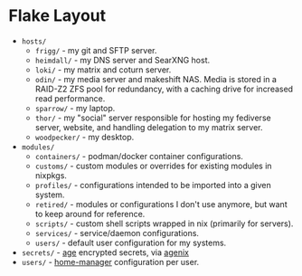 # Flake Layout
- `hosts/`
  - `frigg/` - my git and SFTP server.
  - `heimdall/` - my DNS server and SearXNG host.
  - `loki/` - my matrix and coturn server.
  - `odin/` - my media server and makeshift NAS. Media is stored in a RAID-Z2
  ZFS pool for redundancy, with a caching drive for increased read performance.
  - `sparrow/` - my laptop.
  - `thor/` - my "social" server responsible for hosting my fediverse server,
  website, and handling delegation to my matrix server.
  - `woodpecker/` - my desktop.
- `modules/`
  - `containers/` - podman/docker container configurations.
  - `customs/` - custom modules or overrides for existing modules in nixpkgs.
  - `profiles/` - configurations intended to be imported into a given system.
  - `retired/` - modules or configurations I don't use anymore, but want to
  keep around for reference.
  - `scripts/` - custom shell scripts wrapped in nix (primarily for servers).
  - `services/` - service/daemon configurations.
  - `users/` - default user configuration for my systems.
- `secrets/` - [age](https://github.com/FiloSottile/age) encrypted secrets, via
  [agenix](https://github.com/ryantm/agenix)
- `users/` - [home-manager](https://github.com/nix-community/home-manager)
  configuration per user.
